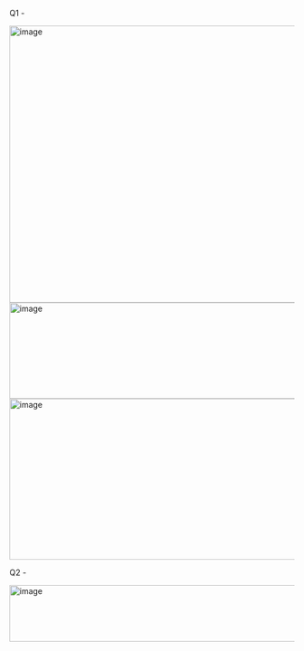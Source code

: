 Q1 -

<img width="605" height="490" alt="image" src="https://github.com/user-attachments/assets/dd9091f3-94be-441d-9c8b-7062181bb733" />
<img width="627" height="170" alt="image" src="https://github.com/user-attachments/assets/9ee8f887-d541-4314-bcc8-bbd2e00eff62" />
<img width="664" height="285" alt="image" src="https://github.com/user-attachments/assets/3b673c80-5b68-47cc-853d-447f9264ed7a" />

Q2 -

<img width="708" height="100" alt="image" src="https://github.com/user-attachments/assets/9e1c1db8-7b14-4930-8504-97b7c05c9bdf" />
